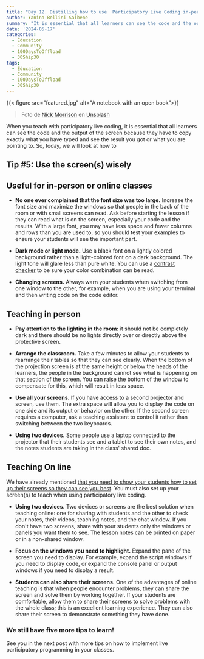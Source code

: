 ```yaml
---
title: "Day 12. Distilling how to use  Participatory Live Coding in-person and online - Tip 5"
author: Yanina Bellini Saibene
summary: "It is essential that all learners can see the code and the output of the screen because they have to copy exactly what you have typed. Today, we will look at how to use the screen(s) wisely."
date: '2024-05-17'
categories:
  - Education
  - Community
  - 100DaysToOffload
  - 30Ship30
tags:
  - Education
  - Community
  - 100DaysToOffload
  - 30Ship30
---
```


{{< figure src="featured.jpg" alt="A notebook with an open book">}}

> Foto de <a href="https://unsplash.com/es/@nickmorrison?utm_content=creditCopyText&utm_medium=referral&utm_source=unsplash">Nick Morrison</a> en <a href="https://unsplash.com/es/fotos/macbook-pro-near-white-open-book-FHnnjk1Yj7Y?utm_content=creditCopyText&utm_medium=referral&utm_source=unsplash">Unsplash</a>

When you teach with participatory live coding, it is essential that all learners can see the code and the output of the screen because they have to copy exactly what you have typed and see the result you got or what you are pointing to. So, today, we will look at how to

## **Tip #5: Use the screen(s) wisely**

## Useful for in-person or online classes

-   **No one ever complained that the font size was too large.** Increase the font size and maximize the windows so that people in the back of the room or with small screens can read. Ask before starting the lesson if they can read what is on the screen, especially your code and the results. With a large font, you may have less space and fewer columns and rows than you are used to, so you should test your examples to ensure your students will see the important part.

-   **Dark mode or light mode.** Use a black font on a lightly colored background rather than a light-colored font on a dark background. The light tone will glare less than pure white. You can use a [contrast checker](https://webaim.org/resources/contrastchecker/) to be sure your color combination can be read.

-   **Changing screens.** Always warn your students when switching from one window to the other, for example, when you are using your terminal and then writing code on the code editor. 

## Teaching in person

-   **Pay attention to the lighting in the room:** it should not be completely dark and there should be no lights directly over or directly above the protective screen. 

-   **Arrange the classroom.** Take a few minutes to allow your students to rearrange their tables so that they can see clearly. When the bottom of the projection screen is at the same height or below the heads of the learners, the people in the background cannot see what is happening on that section of the screen. You can raise the bottom of the window to compensate for this, which will result in less space.

-   **Use all your screens.** If you have access to a second projector and screen, use them. The extra space will allow you to display the code on one side and its output or behavior on the other. If the second screen requires a computer, ask a teaching assistant to control it rather than switching between the two keyboards.

-   **Using two devices.** Some people use a laptop connected to the projector that their students see and a tablet to see their own notes, and the notes students are taking in the class' shared doc.

## Teaching On line

We have already mentioned [that you need to show your students how to set up their screens so they can see you best](https://yabellini.netlify.app/blog/2024-05-14-30ship30-day9/#online-classroom). You must also set up your screen(s) to teach when using participatory live coding.

-   **Using two devices.** Two devices or screens are the best solution when teaching online: one for sharing with students and the other to check your notes, their videos, teaching notes, and the chat window. If you don't have two screens, share with your students only the windows or panels you want them to see. The lesson notes can be printed on paper or in a non-shared window.

-   **Focus on the windows you need to highlight.** Expand the pane of the screen you need to display. For example, expand the script windows if you need to display code, or expand the console panel or output windows if you need to display a result.

-   **Students can also share their screens.** One of the advantages of online teaching is that when people encounter problems, they can share the screen and solve them by working together. If your students are comfortable, allow them to share their screens to solve problems with the whole class; this is an excellent learning experience. They can also share their screen to demonstrate something they have done.

### We still have five more tips to learn!

See you in the next post with more tips on how to implement live participatory programming in your classes.
